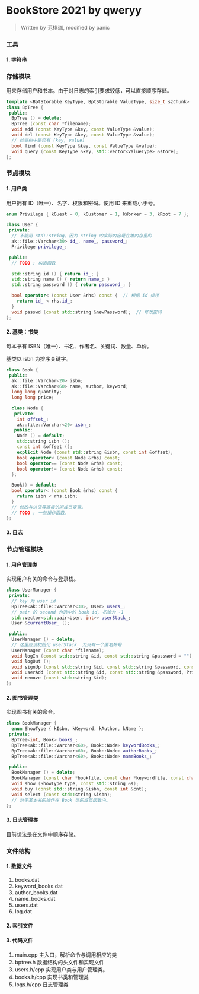 # BookStore 2021 by qweryy

> Written by 范棋珈, modified by panic

### 工具

#### 1. 字符串



### 存储模块

用来存储用户和书本。由于对日志的索引要求较低，可以直接顺序存储。

```c++
template <BptStorable KeyType, BptStorable ValueType, size_t szChunk>
class BpTree {
 public:
  BpTree () = delete;
  BpTree (const char *filename);
  void add (const KeyType &key, const ValueType &value);
  void del (const KeyType &key, const ValueType &value);
  // 检查树中是否有 (key, value)
  bool find (const KeyType &key, const ValueType &value);
  void query (const KeyType &key, std::vector<ValueType> &store);
};
```

### 节点模块

#### 1. 用户类

用户拥有 ID（唯一）、名字、权限和密码。使用 ID 来重载小于号。

```c++
enum Privilege { kGuest = 0, kCustomer = 1, kWorker = 3, kRoot = 7 };

class User {
 private:
  // 不能用 std::string，因为 string 的实际内容是在堆内存里的
  ak::file::Varchar<30> id_, name_, password_;
  Privilege privilege_;

 public:
  // TODO : 构造函数

  std::string id () { return id_; }
  std::string name () { return name_; }
  std::string password () { return password_; }

  bool operator< (const User &rhs) const {  // 根据 id 排序
    return id_ < rhs.id_;
  }
  void passwd (const std::string &newPassword);  // 修改密码
};
```

#### 2. 基类：书类

每本书有 ISBN（唯一）、书名、作者名、关键词、数量、单价。

基类以 isbn 为排序关键字。

```c++
class Book {
 public:
  ak::file::Varchar<20> isbn;
  ak::file::Varchar<60> name, author, keyword;
  long long quantity;
  long long price;

  class Node {
   private:
    int offset_;
    ak::file::Varchar<20> isbn_;
   public:
    Node () = default;
    std::string isbn ();
    const int &offset ();
    explicit Node (const std::string &isbn, const int &offset);
    bool operator< (const Node &rhs) const;
    bool operator== (const Node &rhs) const;
    bool operator!= (const Node &rhs) const;
  };

  Book() = default;
  bool operator< (const Book &rhs) const {
    return isbn < rhs.isbn;
  }
  // 修改与进货等直接访问成员变量。
  // TODO : 一些操作函数。
};
```

#### 3. 日志

### 节点管理模块

#### 1. 用户管理类

实现用户有关的命令与登录栈。

```c++
class UserManager {
 private:
  // key 为 user id
  BpTree<ak::file::Varchar<30>, User> users_;
  // pair 的 second 为选中的 book id, 初始为 -1
  std::vector<std::pair<User, int>> userStack_;
  User &currentUser_ ();

 public:
  UserManager () = delete;
  // 这里应该初始化 userStack_ 为只有一个匿名帐号
  UserManager (const char *filename);
  void logIn (const std::string &id, const std::string &password = "");
  void logOut ();
  void signUp (const std::string &id, const std::string &password, const std::string &name);
  void userAdd (const std::string &id, const std::string &password, Privilege p, const std::string &name);
  void remove (const std::string &id);
};
```

#### 2. 图书管理类

实现图书有关的命令。

```c++
class BookManager {
  enum ShowType { kIsbn, kKeyword, kAuthor, kName };
 private:
  BpTree<int, Book> books_;
  BpTree<ak::file::Varchar<60>, Book::Node> keywordBooks_;
  BpTree<ak::file::Varchar<60>, Book::Node> authorBooks_;
  BpTree<ak::file::Varchar<60>, Book::Node> nameBooks_;

 public:
  BookManager () = delete;
  BookManager (const char *bookfile, const char *keywordfile, const char *authorfile, const char *namefile);
  void show (ShowType type, const std::string &s);
  void buy (const std::string &isbn, const int &cnt);
  void select (const std::string &isbn);
  // 对于某本书的操作在 Book 类的成员函数内。
};
```

#### 3. 日志管理类

目前想法是在文件中顺序存储。

### 文件结构

#### 1. 数据文件

1. books.dat
1. keyword_books.dat
1. author_books.dat
1. name_books.dat
1. users.dat
1. log.dat

#### 2. 索引文件

#### 3. 代码文件

1. main.cpp 主入口，解析命令与调用相应的类
2. bptree.h 数据结构的头文件和实现文件
3. users.h/cpp 实现用户类与用户管理类。
4. books.h/cpp 实现书类和管理类
5. logs.h/cpp 日志管理类
